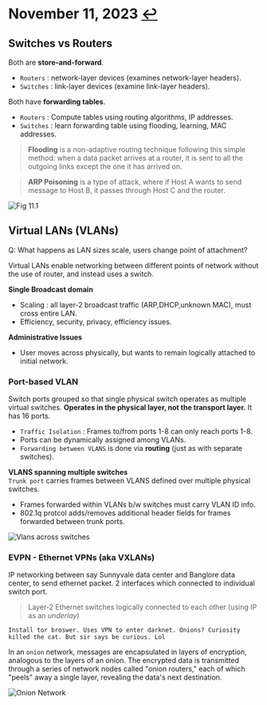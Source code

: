 # November 11, 2023 [↩](../Contents/CN.md)

## Switches vs Routers
Both are **store-and-forward**.
- `Routers`  : network-layer devices (examines network-layer headers).
- `Switches` : link-layer devices (examine link-layer headers).  

Both have **forwarding tables**.
- `Routers`  : Compute tables using routing algorithms, IP addresses.
- `Switches` : learn forwarding table using flooding, learning, MAC addresses.

> **Flooding** is a non-adaptive routing technique following this simple method: when a data packet arrives at a router, it is sent to all the outgoing links except the one it has arrived on.

> **ARP Poisoning** is a type of attack, where if Host A wants to send message to Host B, it passes through Host C and the router.

![Fig 11.1](https://media.licdn.com/dms/image/C5612AQHTEj8bXj9-NA/article-inline_image-shrink_1000_1488/0/1541816271796?e=1704326400&v=beta&t=rGSYh3_AjUD3qRJTMZS_NtLS8yrrMwP4EVWJgDaNz_E)

## Virtual LANs (VLANs)

Q: What happens as LAN sizes scale, users change point of attachment?

Virtual LANs enable networking between different points of network without the use of router, and instead uses a switch.

**Single Broadcast domain**
- Scaling : all layer-2 broadcast traffic (ARP,DHCP,unknown MAC), must cross entire LAN.
- Efficiency, security, privacy, efficiency issues.    

**Administrative Issues**
- User moves across physically, but wants to remain logically attached to initial network.

### Port-based VLAN 
Switch ports grouped so that single physical switch operates as multiple virtual switches. **Operates in the physical layer, not the transport layer.** It has 16 ports.
- `Traffic Isolation` : Frames to/from ports 1-8 can only reach ports 1-8. 
- Ports can be dynamically assigned among VLANs.
- `Forwarding between VLANS` is done via **routing** (just as with separate switches).

**VLANS spanning multiple switches**  
`Trunk port` carries frames between VLANS defined over multiple physical switches.
- Frames forwarded within VLANs b/w switches must carry VLAN ID info.
- 802.1q protcol adds/removes additional header fields for frames forwarded between trunk ports.  

![Vlans across switches](https://techhub.hpe.com/eginfolib/networking/docs/routers/msrv5/cg/5200-2316_l2-lan-cg/content/images/image5.png)  

### EVPN - Ethernet VPNs (aka VXLANs)
IP networking between say Sunnyvale data center and Banglore data center, to send ethernet packet. 2 interfaces which connected to individual switch port.
> Layer-2 Ethernet switches logically connected to each other (using IP as an *underlay*)

```
Install tor broswer. Uses VPN to enter darknet. Onions? Curiosity killed the cat. But sir says be curious. Lol
```

In an `onion` network, messages are encapsulated in layers of encryption, analogous to the layers of an onion. The encrypted data is transmitted through a series of network nodes called "onion routers," each of which "peels" away a single layer, revealing the data's next destination.

![Onion Network](https://upload.wikimedia.org/wikipedia/commons/thumb/e/e1/Onion_diagram.svg/1200px-Onion_diagram.svg.png)